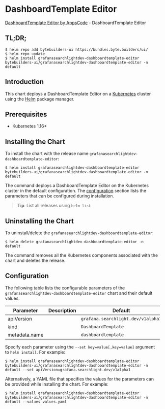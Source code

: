 # DashboardTemplate Editor

[DashboardTemplate Editor by AppsCode](https://byte.builders) - DashboardTemplate Editor

## TL;DR;

```console
$ helm repo add bytebuilders-ui https://bundles.byte.builders/ui/
$ helm repo update
$ helm install grafanasearchlightdev-dashboardtemplate-editor bytebuilders-ui/grafanasearchlightdev-dashboardtemplate-editor -n default
```

## Introduction

This chart deploys a DashboardTemplate Editor on a [Kubernetes](http://kubernetes.io) cluster using the [Helm](https://helm.sh) package manager.

## Prerequisites

- Kubernetes 1.16+

## Installing the Chart

To install the chart with the release name `grafanasearchlightdev-dashboardtemplate-editor`:

```console
$ helm install grafanasearchlightdev-dashboardtemplate-editor bytebuilders-ui/grafanasearchlightdev-dashboardtemplate-editor -n default
```

The command deploys a DashboardTemplate Editor on the Kubernetes cluster in the default configuration. The [configuration](#configuration) section lists the parameters that can be configured during installation.

> **Tip**: List all releases using `helm list`

## Uninstalling the Chart

To uninstall/delete the `grafanasearchlightdev-dashboardtemplate-editor`:

```console
$ helm delete grafanasearchlightdev-dashboardtemplate-editor -n default
```

The command removes all the Kubernetes components associated with the chart and deletes the release.

## Configuration

The following table lists the configurable parameters of the `grafanasearchlightdev-dashboardtemplate-editor` chart and their default values.

|   Parameter   | Description |              Default               |
|---------------|-------------|------------------------------------|
| apiVersion    |             | `grafana.searchlight.dev/v1alpha1` |
| kind          |             | `DashboardTemplate`                |
| metadata.name |             | `dashboardtemplate`                |


Specify each parameter using the `--set key=value[,key=value]` argument to `helm install`. For example:

```console
$ helm install grafanasearchlightdev-dashboardtemplate-editor bytebuilders-ui/grafanasearchlightdev-dashboardtemplate-editor -n default --set apiVersion=grafana.searchlight.dev/v1alpha1
```

Alternatively, a YAML file that specifies the values for the parameters can be provided while
installing the chart. For example:

```console
$ helm install grafanasearchlightdev-dashboardtemplate-editor bytebuilders-ui/grafanasearchlightdev-dashboardtemplate-editor -n default --values values.yaml
```
